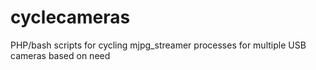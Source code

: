 # cyclecameras
PHP/bash scripts for cycling mjpg_streamer processes for multiple USB cameras based on need
